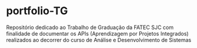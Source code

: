 # portfolio-TG
Repositório dedicado ao Trabalho de Graduação da FATEC SJC com finalidade de documentar os APIs (Aprendizagem por Projetos Integrados) realizados ao decorrer do curso de Análise e Desenvolvimento de Sistemas
